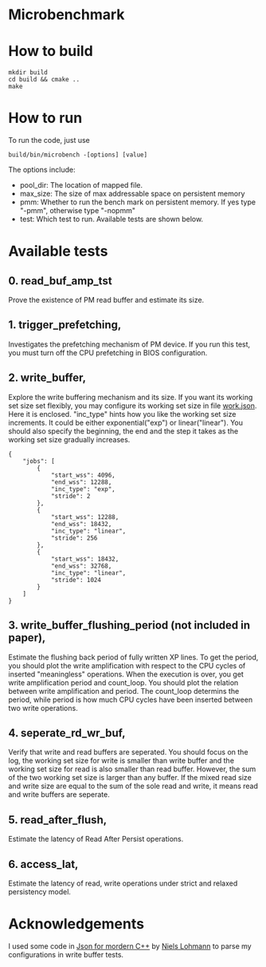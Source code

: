 # Microbenchmark

# How to build
```
mkdir build
cd build && cmake ..
make
```
# How to run
To run the code, just use

`build/bin/microbench -[options] [value]`

The options include:
- pool_dir: The location of mapped file.
- max_size: The size of max addressable space on persistent memory
- pmm: Whether to run the bench mark on persistent memory. If yes type "-pmm", otherwise type "-nopmm"
- test: Which test to run. Available tests are shown below.
# Available tests
## 0. read_buf_amp_tst
Prove the existence of PM read buffer and estimate its size.
## 1. trigger_prefetching,
Investigates the prefetching mechanism of PM device. If you run this test, you must turn off the CPU prefetching in BIOS configuration.

## 2. write_buffer,
Explore the write buffering mechanism and its size. If you want its working set size set flexibly, you may configure its working set size in file [work.json](cases/work.json). Here it is enclosed. "inc_type" hints how you like the working set size increments. It could be either exponential("exp") or linear("linear"). You should also specify the beginning, the end and the step it takes as the working set size gradually increases.

```
{
    "jobs": [
        {
            "start_wss": 4096,
            "end_wss": 12288,
            "inc_type": "exp",
            "stride": 2
        },
        {
            "start_wss": 12288,
            "end_wss": 18432,
            "inc_type": "linear",
            "stride": 256
        },
        {
            "start_wss": 18432,
            "end_wss": 32768,
            "inc_type": "linear",
            "stride": 1024
        }
    ]
}

```
## 3. write_buffer_flushing_period (not included in paper),
Estimate the flushing back period of fully written XP lines. To get the period, you should plot the write amplification with respect to the CPU cycles of inserted "meaningless" operations.
When the execution is over, you get write amplification period and count_loop. You should plot the relation between write amplification and period.
The count_loop determins the period, while period is how much CPU cycles have been inserted between two write operations.
## 4. seperate_rd_wr_buf,
Verify that write and read buffers are seperated.
You should focus on the log, the working set size for write is smaller than write buffer and the working set size for read is also smaller than read buffer.
However, the sum of the two working set size is larger than any buffer. If the mixed read size and write size are equal to the sum of the sole read and write, it means read and write buffers are seperate.
## 5. read_after_flush,
Estimate the latency of Read After Persist operations.

## 6. access_lat,
Estimate the latency of read, write operations under strict and relaxed persistency model.

# Acknowledgements

I used some code in
[Json for mordern C++](https://github.com/nlohmann/json.git) by [Niels Lohmann](https://github.com/nlohmann) to parse my configurations in write buffer tests.